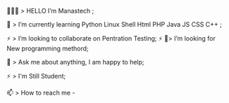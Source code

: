  

👨🏽‍💻 > HELLO I’m Manastech ;

🌱 > I’m currently learning Python Linux Shell Html PHP Java JS CSS C++ ;

⚡️ > I’m looking to collaborate on Pentration Testing;
⚡️
🤔> I’m looking for New programming methord;

💬 > Ask me about anything, I am happy to help;

⚡️ > I'm Still Student;

📫 > How to reach me - 

<!---
manastech265/manastech265 is a ✨ special ✨ repository because its `README.md` (this file) appears on your GitHub profile.
You can click the Preview link to take a look at your changes.
--->
